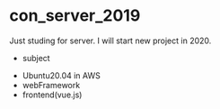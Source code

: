 # con_server_2019
Just studing for server.
I will start new project in 2020.

* subject
- Ubuntu20.04 in AWS
- webFramework
- frontend(vue.js)
